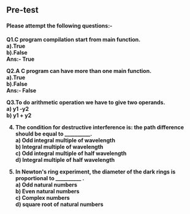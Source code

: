 ## <b> Pre-test
#### Please attempt the following questions:-

Q1.C program compilation start from main function.<br>
<b>a).True<br></b>
   b).False<br>
   Ans:- True

Q2.A C program can have more than one main function.<br>
a).True<br>
b).False<br>
Ans:- False

Q3.To do arithmetic operation we have to give two operands.<br>
a) y1 -y2<br>
<b>b) y1 + y2<br></b>


4) The condition for destructive interference is: the path difference should be equal to __________. <br>
<b>a) Odd integral multiple of wavelength<br></b>
b) Integral multiple of wavelength<br>
c) Odd integral multiple of half wavelength<br>
d) Integral multiple of half wavelength<br>

5) In Newton's ring experiment, the diameter of the dark rings is proportional to __________ .<br>
a) Odd natural numbers<br>
b) Even natural numbers<br>
c) Complex numbers<br>
<b>d) square root of natural numbers<br></b>
